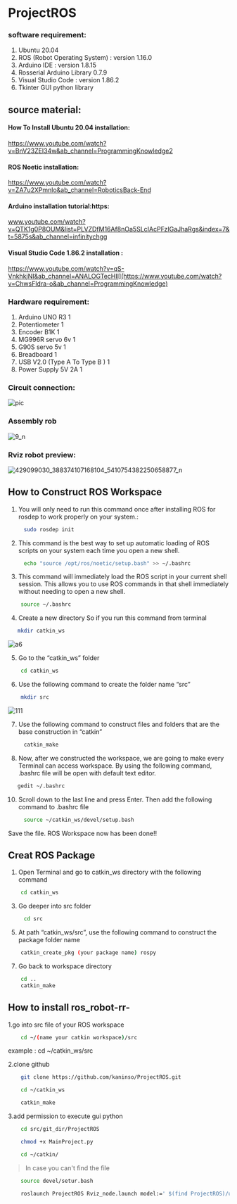 # ProjectROS
### software requirement:

1. Ubuntu 20.04
2. ROS (Robot Operating System) :  version 1.16.0 
3. Arduino IDE : version 1.8.15 
4. Rosserial Arduino Library 0.7.9
5. Visual Studio Code :  version 1.86.2 
6. Tkinter GUI python library

## source material:

#### How To Install Ubuntu 20.04 installation:
https://www.youtube.com/watch?v=BnV23ZEI34w&ab_channel=ProgrammingKnowledge2


#### ROS Noetic installation: 
https://www.youtube.com/watch?v=ZA7u2XPmnlo&ab_channel=RoboticsBack-End


#### Arduino installation tutorial:https:
www.youtube.com/watch?v=QTK1g0P8OUM&list=PLVZDfM16Af8nOa5SLcIAcPFzIGaJhaRgs&index=7&t=5875s&ab_channel=infinitychgg


#### Visual Studio Code 1.86.2 installation :
https://www.youtube.com/watch?v=qS-VnkhkjNI&ab_channel=ANALOGTecHII](https://www.youtube.com/watch?v=ChwsFldra-o&ab_channel=ProgrammingKnowledge)



### Hardware requirement:

1. Arduino UNO R3   1
2. Potentiometer    1
3. Encoder B1K      1
4. MG996R servo 6v  1
5. G90S servo 5v    1
6. Breadboard       1
7. USB V2.0 (Type A To Type B ) 1
8. Power Supply 5V 2A 1

### Circuit connection:

![pic ](https://github.com/Panumart22/Panumart_0104/assets/154341326/ff87c2d9-833e-4717-83b6-9cbd0bccbdb0)

### Assembly rob

![9_n](https://github.com/Panumart22/Panumart_0104/assets/154341326/3af232d0-3b59-4c0c-ba30-124986d7e15b)

### Rviz robot preview:

![429099030_388374107168104_5410754382250658877_n](https://github.com/Panumart22/Panumart_0104/assets/154341326/0427f4f8-bc03-4c25-bb15-e0adbf46dc56)


## How to Construct ROS Workspace
1. You will only need to run this command once after installing ROS for rosdep to work properly on your system.:
```bash
     sudo rosdep init
```
2. This command is the best way to set up automatic loading of ROS scripts on your system each time you open a new shell.
```bash
     echo "source /opt/ros/noetic/setup.bash" >> ~/.bashrc
```
3. This command will immediately load the ROS script in your current shell session. This allows you to use ROS commands in that shell immediately without needing to open a new shell.
```bash
    source ~/.bashrc
```
4. Create a new directory So if you run this command from terminal
```bash
   mkdir catkin_ws
```
![a6](https://github.com/Panumart22/Panumart_0104/assets/154341326/2c1e097c-125f-430a-881e-83809080f5f0)

5. Go to the “catkin_ws” folder
```bash
    cd catkin_ws
```
6. Use the following command to create the folder name “src”
```bash
    mkdir src
```
![111](https://github.com/Panumart22/Panumart_0104/assets/154341326/5c142cac-555f-41f9-82cc-b6ac77c0167a)

7. Use the following command to construct files and folders that are the base construction in “catkin”
```bash
     catkin_make
```
8. Now, after we constructed the workspace, we are going to make every Terminal can access workspace. By using the following command, .bashrc file will be open with default text editor.
```bash
   gedit ~/.bashrc
```
10. Scroll down to the last line and press Enter. Then add the following command to .bashrc file
```bash
     source ~/catkin_ws/devel/setup.bash
```
Save the file. ROS Workspace now has been done!!

## Creat ROS Package
1. Open Terminal and go to catkin_ws directory with the following command
```bash
    cd catkin_ws
```

3. Go deeper into src folder
```bash
     cd src
```

5. At path “catkin_ws/src”, use the following command to construct the package folder name
```bash
    catkin_create_pkg (your package name) rospy
```
7. Go back to workspace directory
```bash
    cd ..
    catkin_make
```

## How to install ros_robot-rr-
1.go into src file of your ROS workspace
```bash    
    cd ~/(name your catkin workspace)/src
```
example : cd ~/catkin_ws/src

2.clone github
```bash
    git clone https://github.com/kaninso/ProjectROS.git
```
```bash
    cd ~/catkin_ws
```
```bash
    catkin_make
```

3.add permission to execute gui python
```bash
    cd src/git_dir/ProjectROS
```
```bash
    chmod +x MainProject.py
```
```bash
    cd ~/catkin/
```
>In case you can't find the file
```bash
    source devel/setur.bash
```

```bash
    roslaunch ProjectROS Rviz_node.launch model:=' $(find ProjectROS)/urdf/robot.urdf'
```
